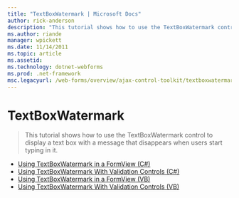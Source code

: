 ```yaml
---
title: "TextBoxWatermark | Microsoft Docs"
author: rick-anderson
description: "This tutorial shows how to use the TextBoxWatermark control to display a text box with a message that disappears when users start typing in it."
ms.author: riande
manager: wpickett
ms.date: 11/14/2011
ms.topic: article
ms.assetid: 
ms.technology: dotnet-webforms
ms.prod: .net-framework
msc.legacyurl: /web-forms/overview/ajax-control-toolkit/textboxwatermark
---
```

TextBoxWatermark
====================
> This tutorial shows how to use the TextBoxWatermark control to display a text box with a message that disappears when users start typing in it.


- [Using TextBoxWatermark in a FormView (C#)](using-textboxwatermark-in-a-formview-cs.md)
- [Using TextBoxWatermark With Validation Controls (C#)](using-textboxwatermark-with-validation-controls-cs.md)
- [Using TextBoxWatermark in a FormView (VB)](using-textboxwatermark-in-a-formview-vb.md)
- [Using TextBoxWatermark With Validation Controls (VB)](using-textboxwatermark-with-validation-controls-vb.md)